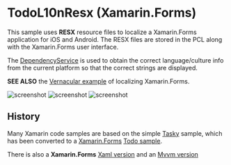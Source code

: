 TodoL10nResx (Xamarin.Forms)
=======

This sample uses **RESX** resource files to localize a Xamarin.Forms application for iOS and Android. The RESX files are stored in the PCL along with the Xamarin.Forms user interface.

The [DependencyService](http://developer.xamarin.com/guides/cross-platform/xamarin-forms/dependency-service/) is used to obtain the correct language/culture info from the current platform so that the correct strings are displayed.

**SEE ALSO** the [Vernacular example](https://github.com/conceptdev/xamarin-forms-samples/tree/master/TodoL10nVernacular) of localizing Xamarin.Forms.

![screenshot](https://raw.githubusercontent.com/conceptdev/xamarin-forms-samples/master/TodoL10nResx/Screenshots/iOS-Japanese-sml.png "iOS Japanese")  ![screenshot](https://raw.githubusercontent.com/conceptdev/xamarin-forms-samples/master/TodoL10nResx/Screenshots/Android-PortugeseBrazil-sml.png "Android Brazilian Portuguese")  ![screenshot](https://raw.githubusercontent.com/conceptdev/xamarin-forms-samples/master/TodoL10nResx/Screenshots/WinPhone-Spanish-sml.png "WinPhone Spanish")






History
------

Many Xamarin code samples are based on the simple [Tasky](https://github.com/xamarin/mobile-samples/tree/master/Tasky) sample, which has been converted to a [Xamarin.Forms](http://xamarin.com/forms) [Todo sample](https://github.com/xamarin/xamarin-forms-samples/tree/master/Todo).

There is also a **Xamarin.Forms** [Xaml version](https://github.com/conceptdev/xamarin-forms-samples/tree/master/TodoXaml) and an [Mvvm version](https://github.com/conceptdev/xamarin-forms-samples/tree/master/TodoMvvm)